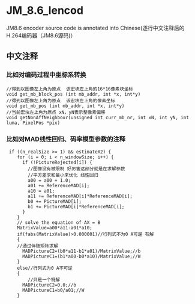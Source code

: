 # JM_8.6_lencod<br>
JM8.6 encoder source code is annotated into Chinese(逐行中文注释后的H.264编码器（JM8.6源码)）<br>
## 中文注释<br>
### 比如对编码过程中坐标系转换<br>
```
//得到以图像左上角为原点  该宏块左上角的16*16像素块坐标
void get_mb_block_pos (int mb_addr, int *x, int*y)
//得到以图像左上角为原点  该宏块左上角的像素坐标
void get_mb_pos (int mb_addr, int *x, int*y)
//当前宏块左上角为原点 xN，yN表示整像素偏移
void getNonAffNeighbour(unsigned int curr_mb_nr, int xN, int yN, int luma, PixelPos *pix)

```
### 比如对MAD线性回归、码率模型参数的注释<br>
```
 if ((n_realSize >= 1) && estimateX2) {
    for (i = 0; i < n_windowSize; i++) {
      if (!PictureRejected[i]) {
	  	//图像没有被限制 好厉害这部分就是在求解参数
	  	//平方差求和最小来优化 线性回归
        a00 = a00 + 1.0;
        a01 += ReferenceMAD[i];
        a10 = a01;
        a11 += ReferenceMAD[i]*ReferenceMAD[i];
        b0 += PictureMAD[i];
        b1 += PictureMAD[i]*ReferenceMAD[i];
      }
    }
    // solve the equation of AX = B
    MatrixValue=a00*a11-a01*a10;
    if(fabs(MatrixValue)>0.000001)//行列式不为0 A可逆 有解
    {
    //通过伴随矩阵求解
      MADPictureC2=(b0*a11-b1*a01)/MatrixValue;//b
      MADPictureC1=(b1*a00-b0*a10)/MatrixValue;//W
    }
    else//行列式为0 A不可逆
    {
    	//只是一个特解
      MADPictureC2=0.0;//b
      MADPictureC1=b0/a01;//W
    }
   ```
